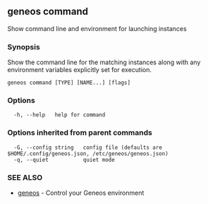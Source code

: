 ## geneos command

Show command line and environment for launching instances

### Synopsis


Show the command line for the matching instances along with any
environment variables explicitly set for execution.


```
geneos command [TYPE] [NAME...] [flags]
```

### Options

```
  -h, --help   help for command
```

### Options inherited from parent commands

```
  -G, --config string   config file (defaults are $HOME/.config/geneos.json, /etc/geneos/geneos.json)
  -q, --quiet           quiet mode
```

### SEE ALSO

* [geneos](geneos.md)	 - Control your Geneos environment

